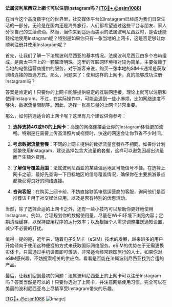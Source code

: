 **法属波利尼西亚上網卡可以注册Instagram吗？[[TG💪+ @esim1088](https://t.me/s/esim1088)]**

在当今这个高度数字化的世界里，社交媒体平台如Instagram已经成为我们日常生活的一部分。无论是在国内还是海外旅行，人们都希望通过这些平台与朋友、家人分享自己的生活点滴。然而，当你来到遥远而美丽的法属波利尼西亚时，是否还能轻松地使用Instagram呢？特别是如果你只有一张当地的上网卡，这是否足够让你顺利注册并使用Instagram呢？

首先，让我们了解一下法属波利尼西亚的基本情况。法属波利尼西亚由多个岛屿组成，是南太平洋上的一颗璀璨明珠。这里的互联网环境相对较为简单，主要依赖于当地的电信运营商提供的服务。对于游客来说，购买一张本地的SIM卡通常是获取网络连接的首选方式。那么，问题来了：使用这样的上网卡，真的能够成功注册Instagram吗？

答案是肯定的！只要你的上网卡能够提供稳定的互联网连接，理论上就可以注册和使用Instagram。不过，在实际操作中，可能会遇到一些小麻烦，比如网络速度不够快、数据流量限制等。因此，选择一张高质量的上网卡非常重要。

那么，如何挑选适合的上网卡呢？这里有几个建议供你参考：

1. **选择支持4G或5G的上网卡**：高速的网络连接会让你的Instagram体验更加流畅。特别是在需要上传高清照片或视频时，快速的网速会让你节省不少时间。
   
2. **考虑数据流量套餐**：不同的上网卡提供的数据流量套餐各不相同。如果你计划频繁使用Instagram，建议选择包含大流量的套餐，这样可以避免因超出流量而产生额外费用。

3. **了解信号覆盖范围**：法属波利尼西亚的某些偏远地区可能信号不佳。在选择上网卡之前，最好先查询一下目标地区的信号覆盖情况，确保你在主要旅游景点都能获得良好的网络连接。

4. **咨询客服**：在购买上网卡前，不妨直接联系电信运营商的客服，询问他们是否推荐该卡用于社交媒体应用，以及是否有特别的优惠活动。

当然，除了选择合适的上网卡之外，还有一些小技巧可以帮助你更好地使用Instagram。例如，合理规划你的数据使用量，尽量在Wi-Fi环境下浏览内容；定期清理缓存，以保持应用程序的运行效率；以及根据个人需求调整推送通知设置，减少不必要的打扰。

值得一提的是，近年来，随着电子SIM卡（eSIM）技术的发展，越来越多的用户开始倾向于使用这种便捷的方式来获取国际网络服务。eSIM的优势在于无需更换实体卡，只需通过手机设置即可激活，非常适合经常跨国旅行的人士。如果你对eSIM感兴趣，不妨搜索相关的供应商，看看是否能在法属波利尼西亚找到合适的产品。

最后，让我们回到最初的问题：法属波利尼西亚上的上网卡可以注册Instagram吗？答案当然是可以的！只要你选对了上网卡，并注意网络使用习惯，完全可以在美丽的波利尼西亚岛上尽情享受Instagram带来的乐趣。

[[TG💪+ @esim1088](https://t.me/s/esim1088) ![Image](https://i.postimg.cc/4NQfJmqS/Snipaste-2025-05-13-00-14-12.png)]